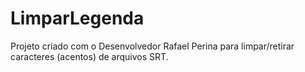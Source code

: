 # LimparLegenda
Projeto criado com o Desenvolvedor Rafael Perina para limpar/retirar caracteres (acentos) de arquivos SRT.
